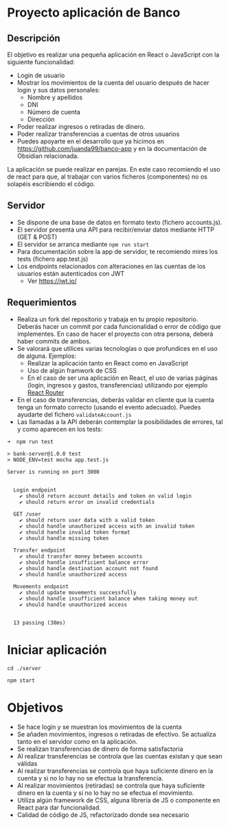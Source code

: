 # Proyecto aplicación de Banco

## Descripción

El objetivo es realizar una pequeña aplicación en React o JavaScript con la siguiente funcionalidad:

- Login de usuario
- Mostrar los movimientos de la cuenta del usuario después de hacer login y sus datos personales:
  - Nombre y apellidos
  - DNI
  - Número de cuenta
  - Dirección
- Poder realizar ingresos o retiradas de dinero.
- Poder realizar transferencias a cuentas de otros usuarios
- Puedes apoyarte en el desarrollo que ya hicimos en https://github.com/juanda99/banco-app y en la documentación de Obsidian relacionada.

La aplicación se puede realizar en parejas. En este caso recomiendo el uso de react para que, al trabajar con varios ficheros (componentes) no os solapéis escribiendo el código.

## Servidor

- Se dispone de una base de datos en formato texto (fichero accounts.js).
- El servidor presenta una API para recibir/enviar datos mediante HTTP (GET & POST)
- El servidor se arranca mediante ```npm run start```
- Para documentación sobre la app de servidor, te recomiendo mires los tests (fichero app.test.js)
- Los endpoints relacionados con alteraciones en las cuentas de los usuarios están autenticados con JWT
  - Ver https://jwt.io/

## Requerimientos

- Realiza un fork del repositorio y trabaja en tu propio repositorio. Deberás hacer un commit por cada funcionalidad o error de código que implementes. En caso de hacer el proyecto con otra persona, deberá haber commits de ambos.
- Se valorará que utilices varias tecnologías o que profundices en el uso de alguna. Ejemplos:
  - Realizar la aplicación tanto en React como en JavaScript
  - Uso de algún framwork de CSS
  - En el caso de ser una aplicación en React, el uso de varias páginas (login, ingresos y gastos, transferencias) utilizando por ejemplo [React Router](https://reactrouter.com/en/main)
- En el caso de transferencias, deberás validar en cliente que la cuenta tenga un formato correcto (usando el evento adecuado). Puedes ayudarte del fichero `validateAccount.js`
- Las llamadas a la API deberán contemplar la posibilidades de errores, tal y como aparecen en los tests:

```
➜  npm run test

> bank-server@1.0.0 test
> NODE_ENV=test mocha app.test.js

Server is running on port 3000


  Login endpoint
    ✔ should return account details and token on valid login
    ✔ should return error on invalid credentials

  GET /user
    ✔ should return user data with a valid token
    ✔ should handle unauthorized access with an invalid token
    ✔ should handle invalid token format
    ✔ should handle missing token

  Transfer endpoint
    ✔ should transfer money between accounts
    ✔ should handle insufficient balance error
    ✔ should handle destination account not found
    ✔ should handle unauthorized access

  Movements endpoint
    ✔ should update movements successfully
    ✔ should handle insufficient balance when taking money out
    ✔ should handle unauthorized access


  13 passing (38ms)
```

# Iniciar aplicación 
` cd ./server `

` npm start `

# Objetivos
* Se hace login y se muestran los movimientos de la cuenta	
* Se añaden movimientos, ingresos o retiradas de efectivo. Se actualiza tanto en el servidor como en la aplicación.	
* Se realizan transferencias de dinero de forma satisfactoria	
* Al realizar transferencias se controla que las cuentas existan y que sean válidas	
* Al realizar transferencias se controla que haya suficiente dinero en la cuenta y si no lo hay no se efectua la transferencia.	
* Al realizar movimientos (retiradas) se controla que haya suficiente dinero en la cuenta y si no lo hay no se efectua el movimiento.	
* Utiliza algún framework de CSS, alguna librería de JS o componente en React para dar funcionalidad.	
* Calidad de código de JS, refactorizado donde sea necesario